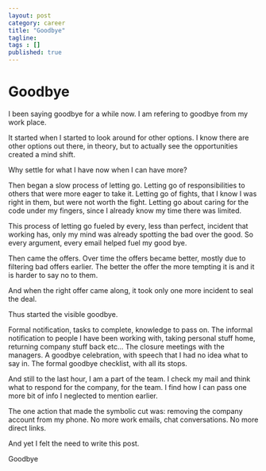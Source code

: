 ```yaml
---
layout: post 
category: career
title: "Goodbye"
tagline: 
tags : [] 
published: true
---
```


# Goodbye

I been saying goodbye for a while now. 
I am refering to goodbye from my work place. 

It started when I started to look around for other options. 
I know there are other options out there, in theory, but to actually see the opportunities created a mind shift. 

Why settle for what I have now when I can have more?

Then began a slow process of letting go. 
Letting go of responsibilities to others that were more eager to take it. Letting go of fights, that I know I was right in them, but were not worth the fight. Letting go about caring for the code under my fingers, since I already know my time there was limited. 

This process of letting go fueled by every, less than perfect, incident that working has, only my mind was already spotting the bad over the good. So every argument, every email helped fuel my good bye. 

Then came the offers. Over time the offers became better, mostly due to filtering bad offers earlier. The better the offer the more tempting it is and it is harder to say no to them. 

And when the right offer came along, it took only one more incident to seal the deal. 

Thus started the visible goodbye. 

Formal notification, tasks to complete, knowledge to pass on. 
The informal notification to people I have been working with, taking personal stuff home, returning company stuff back etc... 
The closure meetings with the managers.
A goodbye celebration, with speech that I had no idea what to say in. 
The formal goodbye checklist, with all its stops.  

And still to the last hour, I am a part of the team. I check my mail and think what to respond for the company, for the team. I find how I can pass one more bit of info I neglected to mention earlier. 

The one action that made the symbolic cut was: removing the company account from my phone. No more work emails, chat conversations. No more direct links. 

And yet I felt the need to write this post. 

Goodbye